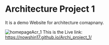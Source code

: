 # Architecture Project 1
 It is a demo Website for architecture comapnany. 
 
 
![homepageAcr_1](https://user-images.githubusercontent.com/80466283/163945515-ef8b87f3-4773-4a69-92d3-b0b575d9c9d1.png)
This is the Live link: https://nowshin17.github.io/Archi_project_1/
 
 
